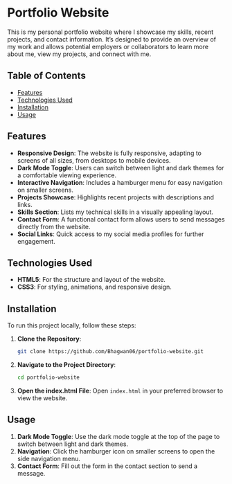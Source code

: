 # Portfolio Website

This is my personal portfolio website where I showcase my skills, recent projects, and contact information. It’s designed to provide an overview of my work and allows potential employers or collaborators to learn more about me, view my projects, and connect with me.

## Table of Contents
- [Features](#features)
- [Technologies Used](#technologies-used)
- [Installation](#installation)
- [Usage](#usage)


## Features
- **Responsive Design**: The website is fully responsive, adapting to screens of all sizes, from desktops to mobile devices.
- **Dark Mode Toggle**: Users can switch between light and dark themes for a comfortable viewing experience.
- **Interactive Navigation**: Includes a hamburger menu for easy navigation on smaller screens.
- **Projects Showcase**: Highlights recent projects with descriptions and links.
- **Skills Section**: Lists my technical skills in a visually appealing layout.
- **Contact Form**: A functional contact form allows users to send messages directly from the website.
- **Social Links**: Quick access to my social media profiles for further engagement.

## Technologies Used
- **HTML5**: For the structure and layout of the website.
- **CSS3**: For styling, animations, and responsive design.

## Installation
To run this project locally, follow these steps:

1. **Clone the Repository**:
   ```bash
   git clone https://github.com/Bhagwan06/portfolio-website.git
   ```
2. **Navigate to the Project Directory**:
   ```bash
   cd portfolio-website
   ```
3. **Open the index.html File**:
   Open `index.html` in your preferred browser to view the website.

## Usage
1. **Dark Mode Toggle**: Use the dark mode toggle at the top of the page to switch between light and dark themes.
2. **Navigation**: Click the hamburger icon on smaller screens to open the side navigation menu.
3. **Contact Form**: Fill out the form in the contact section to send a message.



